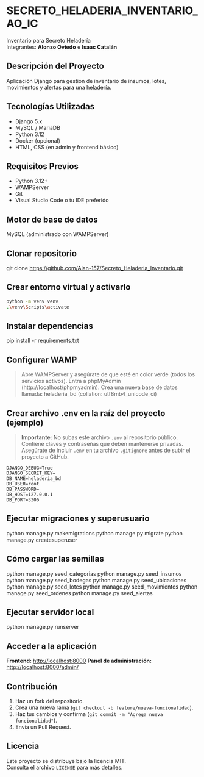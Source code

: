 # SECRETO_HELADERIA_INVENTARIO_AO_IC
Inventario para Secreto Heladería  
Integrantes: **Alonzo Oviedo** e **Isaac Catalán**

## Descripción del Proyecto
Aplicación Django para gestión de inventario de insumos, lotes, movimientos y alertas para una heladería.

## Tecnologías Utilizadas
- Django 5.x
- MySQL / MariaDB
- Python 3.12
- Docker (opcional)
- HTML, CSS (en admin y frontend básico)

## Requisitos Previos
- Python 3.12+
- WAMPServer
- Git
- Visual Studio Code o tu IDE preferido

## Motor de base de datos
MySQL (administrado con WAMPServer)

## Clonar repositorio
git clone https://github.com/Alan-157/Secreto_Heladeria_Inventario.git


## Crear entorno virtual y activarlo
```bash
python -m venv venv
.\venv\Scripts\activate
```

## Instalar dependencias
pip install -r requirements.txt

## Configurar WAMP
> Abre WAMPServer y asegúrate de que esté en color verde (todos los servicios activos).
> Entra a phpMyAdmin (http://localhost/phpmyadmin).
> Crea una nueva base de datos llamada:
heladeria_bd (collation: utf8mb4_unicode_ci) 

## Crear archivo .env en la raíz del proyecto (ejemplo)
> **Importante:** No subas este archivo `.env` al repositorio público.  
> Contiene claves y contraseñas que deben mantenerse privadas.  
> Asegúrate de incluir `.env` en tu archivo `.gitignore` antes de subir el proyecto a GitHub.

```env
DJANGO_DEBUG=True
DJANGO_SECRET_KEY=
DB_NAME=heladeria_bd
DB_USER=root
DB_PASSWORD=
DB_HOST=127.0.0.1
DB_PORT=3306
```
## Ejecutar migraciones y superusuario
python manage.py makemigrations
python manage.py migrate
python manage.py createsuperuser

## Cómo cargar las semillas
python manage.py seed_categorias
python manage.py seed_insumos
python manage.py seed_bodegas
python manage.py seed_ubicaciones
python manage.py seed_lotes
python manage.py seed_movimientos
python manage.py seed_ordenes
python manage.py seed_alertas

## Ejecutar servidor local
python manage.py runserver

## Acceder a la aplicación
**Frontend:** [http://localhost:8000](http://localhost:8000)
**Panel de administración:** [http://localhost:8000/admin/](http://localhost:8000/admin/)

## Contribución
1. Haz un fork del repositorio.
2. Crea una nueva rama (`git checkout -b feature/nueva-funcionalidad`).
3. Haz tus cambios y confirma (`git commit -m "Agrega nueva funcionalidad"`).
4. Envía un Pull Request.

## Licencia
Este proyecto se distribuye bajo la licencia MIT.  
Consulta el archivo `LICENSE` para más detalles.